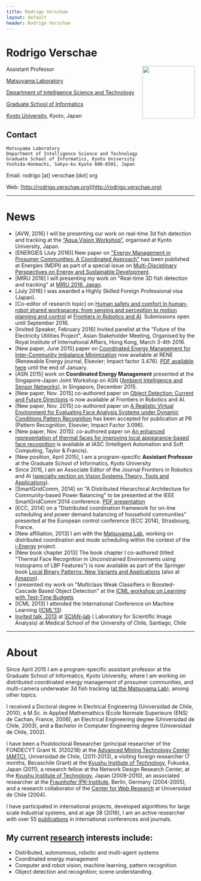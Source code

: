 ```yaml
---
title: Rodrigo Verschae
layout: default
header: Rodrigo Verschae
---
```


# Rodrigo Verschae
<div style='float: right'>
<a href="http://rodrigo.verschae.org"><img style="width: 10em;" src="http://rodrigo.verschae.org/img/rodrigo_verschae.jpg"></a>
</div>
Assistant Professor

[Matsuyama Laboratory](http://vision.kuee.kyoto-u.ac.jp/index.html)

[Department of Intelligence Science and Technology](http://www.ist.i.kyoto-u.ac.jp/)

[Graduate School of Informatics](http://www.i.kyoto-u.ac.jp/en/index.html)

[Kyoto University](http://www.kyoto-u.ac.jp/en), Kyoto, Japan  

## Contact 
    Matsuyama Laboratory
    Department of Intelligence Science and Technology
    Graduate School of Informatics, Kyoto University
    Yoshida-Honmachi, Sakyo-ku Kyoto 606-8501, Japan

Email: rodrigo [at] verschae [dot] org  

Web: [http://rodrigo.verschae.org](http://rodrigo.verschae.org)

* * *

# News
* [AVW, 2016] I will be presenting our work on real-time 3d fish detection and tracking at the [“Aqua Vision Workshop”](https://sites.google.com/a/vision.kuee.kyoto-u.ac.jp/avw2016/en), organised at Kyoto University, Japan.
* [ENERGIES (July 2016)] New paper on ["Energy Management in Prosumer Communities: A Coordinated Approach"](http://www.mdpi.com/1996-1073/9/7/562/pdf) has been published at Energies (MDPI) as part of a special issue on [Multi-Disciplinary Perspectives on Energy and Sustainable Development](http://www.mdpi.com/journal/energies/special_issues/IESD_2015).
* [MIRU 2016] I will presenting my work on "Real-time 3D fish detection and tracking" at [MIRU 2016, Japan](https://sites.google.com/site/miru2016hamamatsu/home).
* [July 2016] I was awarded a Highly Skilled Foreign Professional visa (Japan).
* [Co-editor of research topic] on [Human safety and comfort in human-robot shared workspaces: from sensing and perception to motion planning and control](http://journal.frontiersin.org/researchtopic/4421/human-safety-and-comfort-in-human-robot-shared-workspaces-from-sensing-and-perception-to-motion-plan) at [Frontiers in Robotics and AI](http://journal.frontiersin.org/journal/robotics-and-ai). Submissions open until September 2016.
* [Invited Speaker, February 2016] Invited panelist at the "Future of the Electricity Utilities Project", Asian Stakeholder Meeting, Organised by the Royal Institute of International Affairs, Hong Kong, March 3-4th 2016.
* [New paper, June 2015] paper on [Coordinated Energy Management for Inter-Community Imbalance Minimization](http://dx.doi.org/10.1016/j.renene.2015.07.039) now available at RENE (Renewable Energy journal, Elsevier; Impact factor 3.476). [PDF available here](http://authors.elsevier.com/a/1SAYI_LrCml0EN) until the end of January.
* [ASN 2015] work on **Coordinated Energy Management** presented at the Singapore-Japan Joint Workshop on ASN ([Ambient Intelligence and Sensor Networks](http://www.ieice.org/ken/program/index.php?mode=program&tgs_regid=ee1b41540b98d3083a9345907a7698c5fc3ee434f947c17480cc77e206ab9790&tgid=IEICE-ASN&layout=&lang=eng)), in Singapore, December 2015.
* [New paper, Nov. 2015] co-authored paper on [Object Detection: Current and Future Directions](http://dx.doi.org/10.3389/frobt.2015.00029) is now available at Frontiers in Robotics and AI.
* [New paper, Nov. 2015] co-authored paper on [A Realistic Virtual Environment for Evaluating Face Analysis Systems under Dynamic Conditions Pattern Recognition]() has been accepted for publication at PR (Pattern Recognition, Elsevier; Impact Factor 3.096).
* [New paper, Nov. 2015]: co-authored paper on [An enhanced representation of thermal faces for improving local appearance-based face recognition](http://www.tandfonline.com/doi/full/10.1080/10798587.2015.1110288) is available at IASC (Intelligent Automation and Soft Computing, Taylor & Francis).
* [New position, April 2015], I am a program-specific **Assistant Professor** at the Graduate School of Informatics, Kyoto University
* Since 2015, I am an Associate Editor of the Journal Frontiers in Robotics and AI ([specialty section on Vision Systems Theory, Tools and Applications](http://journal.frontiersin.org/journal/all/section/vision-systems-theory-tools-and-applications)).
* [SmartGridComm, 2014] on "A Distributed Hierarchical Architecture for Community-based Power Balancing" to be presented at the IEEE SmartGridComm'2014 conference. [PDF presentation](presentations/smartgridcomm2014_Rodrigo_Verschae.pdf)
* [ECC, 2014] on a "Distributed coordination framework for on-line scheduling and power demand balancing of household communities" presented at the European control conference (ECC 2014), Strasbourg, France.
* [New affiliation, 2013] I am with the [Matsuyama Lab](http://vision.kuee.kyoto-u.ac.jp/), working on distributed coordination and mode scheduling within the context of the [i-Energy](http://i-energy.jp/en_index.html) project. 
* [New book chapter 2013] The book chapter I co-authored (titled "Thermal Face Recognition in Unconstrained Environments using histograms of LBP Features") is now available as part of the Springer book [Local Binary Patterns: New Variants and Applications](http://www.springer.com/engineering/computational+intelligence+and+complexity/book/978-3-642-39288-7) (also at [Amazon](http://www.amazon.com/Local-Binary-Patterns-Applications-Computational/dp/3642392881)).
* I presented my work on "Multiclass Weak Classifiers in Boosted-Cascade Based Object Detection" at the [ ICML workshop on Learning with Test-Time Budgets ](https://sites.google.com/site/budgetedlearning2013/#schedule)
* [ICML 2013] I attended the International Conference on Machine Learning ([ICML'13](http://icml.cc/2013/))
* [Invited talk, 2013]([info](http://www.scian.cl/portal/globals_file.php?CS=2988&ID=1368658662.7932)) at [SCIAN-lab](http://www.scian.cl/) ( Laboratory for Scientific Image Analysis) at Medical School of the University of Chile, Santiago, Chile 

* * *

# About

Since April 2015 I am a program-specific assistant professor at the Graduate School of Informatics, Kyoto University, where I am working on distributed coordinated energy management of prosumer communities, and multi-camera underwater 3d fish tracking ([at the Matsuyama Lab](http://vision.kuee.kyoto-u.ac.jp/)), among other topics. 
  
I received a Doctoral degree in Electrical Engineering (Universidad de Chile, 2010), a M.Sc. in Applied Mathemathics (Ecole Normale Superieure (ENS) de Cachan, France, 2006), an Electrical Engineering degree (Universidad de Chile, 2003), and a Bachelor in Computer Engineering degree (Universidad de Chile, 2002).   

I have been a Postdoctoral Researcher (principal researcher of the FONDECYT Grant N. 3120218) at the [Advanced Mining Technology Center (AMTC)](http://www.amtc.cl), Universidad de Chile, (2011-2013), a visiting foreign researcher (7 months, Becaschile Grant) at the [Kyushu Institute of Technology](http://www.kyutech.ac.jp/), Fukuoka, Japan (2011), a research fellow at the Network Design Research Center,  at the [Kyushu Institute of Technology](http://www.kyutech.ac.jp/), Japan (2009-2010), an associated researcher at the [Fraunhofer IPK-Institute](http://www.ipk.fraunhofer.de/en/homepage/), Berlin, Germany (2004-2005), and a research collaborator of the [Center for Web Research](http://www.cwr.cl/) at Universidad de Chile (2004). 

I have participated in international projects, developed algorithms for large scale industrial systems, and at age 38 (2016), I am an active researcher with over 55 [publications](pub) in international conferences and journals. 

My current [research](research) interests include: 
----
+ Distributed, autonomous, robotic and multi-agent systems
+ Coordinated energy management
+ Computer and robot vision, machine learning, pattern recognition
+ Object detection and recognition; scene understanding.

